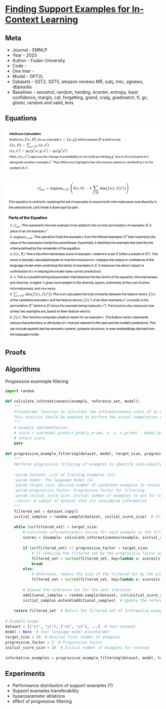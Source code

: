 # [Finding Support Examples for In-Context Learning](https://arxiv.org/pdf/2302.13539)

## Meta

* Journal - EMNLP
* Year - 2023
* Author - Fudan University
* Code - 
* One liner -
* Model - GPT2L
* Datasets - SST2, SST5, amazon reviews MR, subj, trec, agnews, dbpeadia
* Baselines - zeroshot, random, herding, kcenter, entropy, least confidence, margin, cal, forgetting, grand, craig, gradmatch, fl, gc, glister, random and valid, lens

## Equations

![infoscore](infoscore_calculation.png)

![quality_diversity](quality_diversity.png)

## Proofs

## Algorithms

Progressive exammple filtering

```python
import random

def calculate_informativeness(example, reference_set, model):
    """
    Placeholder function to calculate the informativeness score of an example based on a reference set and language model.
    This function should be adapted to perform the actual computation of informativeness.
    """
    # Example implementation:
    # score = sum(model.predict_prob(y_prime, x, y, x_prime) - model.predict_prob(y_prime, x_prime) for x_prime, y_prime in reference_set)
    # return score
    pass

def progressive_example_filtering(dataset, model, target_size, progressive_factor, initial_score_size):
    """
    Performs progressive filtering of examples to identify individually informative examples.

    :param dataset: List of training examples (ei)
    :param model: The language model (G)
    :param target_size: Desired number of candidate examples to retain
    :param progressive_factor: Progressive factor for filtering
    :param initial_score_size: Initial number of examples to use for scoring (l)
    :return: A subset of dataset that are considered informative
    """
    filtered_set = dataset.copy()
    initial_samples = random.sample(dataset, initial_score_size)  # Initial random sample from the dataset
    
    while len(filtered_set) > target_size:
        # Calculate informativeness scores for each example in the filtered set
        scores = {example: calculate_informativeness(example, initial_samples, model) for example in filtered_set}
        
        if len(filtered_set) // progressive_factor < target_size:
            # If reducing the filtered set by the progressive factor would go below target size, retain only top target_size examples
            filtered_set = sorted(filtered_set, key=lambda x: scores[x], reverse=True)[:target_size]
            break
        else:
            # Otherwise, reduce the size of the filtered set by the progressive factor
            filtered_set = sorted(filtered_set, key=lambda x: scores[x], reverse=True)[:len(filtered_set) // progressive_factor]
        
        # Expand the reference set for the next iteration
        additional_samples = random.sample(dataset, int(initial_score_size * (progressive_factor - 1)))
        initial_samples.extend(additional_samples)  # Update the reference set with new samples
    
    return filtered_set  # Return the filtered set of informative examples

# Example usage
dataset = [("x1", "y1"), ("x2", "y2"), ...]  # Your dataset
model = None  # Your language model placeholder
target_size = 50  # Desired final number of examples
progressive_factor = 2  # Progressive factor
initial_score_size = 10  # Initial number of examples for scoring

informative_examples = progressive_example_filtering(dataset, model, target_size, progressive_factor, initial_score_size)
```

## Experiments

* Performance distribution of support examples (?)
* Support examples transferability
* hyperparameter ablations
* effect of progressive filtering
